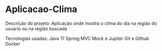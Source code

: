 # Aplicacao-Clima

Descrição do projeto:
Aplicação onde mostra o clima do dia na região do usuario ou na região buscada

Tecnologias usadas:
Java 17
Spring MVC
Mock e Jupiter
Git e Github
Docker
